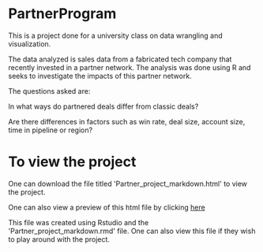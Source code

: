 # PartnerProgram
This is a project done for a university class on data wrangling and visualization.

The data analyzed is sales data from a fabricated tech company that recently invested in a partner network. The analysis was done using R and seeks to investigate the impacts of this partner network.

The questions asked are:

In what ways do partnered deals differ from classic deals?

Are there differences in factors such as win rate, deal size, account size, time in pipeline or region?

# To view the project

One can download the file titled 'Partner_project_markdown.html' to view the project.

One can also view a preview of this html file by clicking [here](https://htmlpreview.github.io/?https://github.com/joey12938418203/PartnerProgram/blob/main/Partner_Project_markdown.html)

This file was created using Rstudio and the 'Partner_project_markdown.rmd' file. One can also view this file if they wish to play around with the project.
